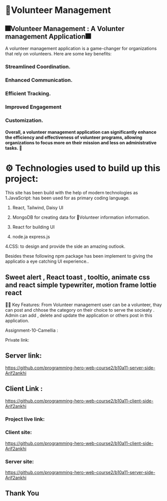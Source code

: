 # 🎁Volunteer  Management 

 

## 🎆Volunteer Management : A Volunter management  Application🎆

A volunteer management application is a game-changer for organizations that rely on volunteers. Here are some key benefits:

 

 ### Streamlined Coordination.

### Enhanced Communication.

### Efficient Tracking.

### Improved Engagement

### Customization.

 
#### Overall, a volunteer management application can significantly enhance the efficiency and effectiveness of volunteer programs, allowing organizations to focus more on their mission and less on administrative tasks. 🌟




# ⚙️ Technologies used to build up this project:

This site has been build with the help of modern technologies as 1.JavaScript: has been used for as primary coding language.
 
1. React, Tailwind, Daisy UI 

2. MongoDB for creating data for 🎁Volunteer information information.

 
3. React for building UI

4. node.ja express.js

 

4.CSS: to design and provide the side an amazing outlook.

 

Besides these following npm package has been implement to giving the applicatio a eye catching  UI experience.. 

 

## Sweet alert , React toast , tooltio, animate css and react simple typewriter, motion frame lottie react

 

📌📌 Key Features: From Volunteer management   user can be a volunteer, thay can post and chhose the category on their choice to serve the socieaty . Admin can add , delete and update the application or others post in this application. 

Assignment-10-Camellia :

Private link:

## Server link: 

https://github.com/programming-hero-web-course2/b10a11-server-side-Arif2ankhi

 

## Client Link :
 https://github.com/programming-hero-web-course2/b10a11-client-side-Arif2ankhi

 

### Project live link: 

### Client site: 
 https://github.com/programming-hero-web-course2/b10a11-client-side-Arif2ankhi

### Server site: 

https://github.com/programming-hero-web-course2/b10a11-server-side-Arif2ankhi

## Thank You